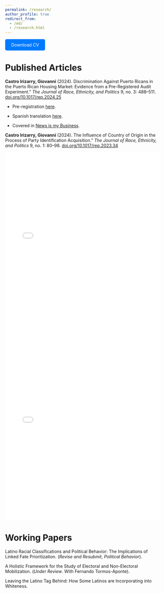 ```yaml
---
permalink: /research/
author_profile: true
redirect_from: 
  - /md/
  - /research.html
---
```


<a href="http://castroirizarry.com/cv.pdf" target="_blank" style="display:inline-block; padding:10px 20px; background-color:#007BFF; color:#ffffff; text-decoration:none; border-radius:5px;">Download CV</a>
# Published Articles
**Castro Irizarry, Giovanni** (2024). Discrimination Against Puerto Ricans in the Puerto Rican Housing Market: Evidence from a Pre-Registered Audit Experiment.” *The Journal of Race, Ethnicity, and Politics* 9, no. 3: 488–511. [doi.org/10.1017/rep.2024.25](https://doi.org/10.1017/rep.2024.25)

* Pre-registration [here](https://doi.org/10.17605/OSF.IO/SXF4D).

* Spanish translation [here](https://doi.org/10.31235/osf.io/8tcn4).

* Covered in  [News is my Business](https://newsismybusiness.com/report-puerto-rican-homebuyers-face-discrimination-in-local-housing-market/).

**Castro Irizarry, Giovanni** (2024). The Influence of Country of Origin in the Process of Party Identification Acquisition.” *The Journal of Race, Ethnicity, and Politics* 9, no. 1: 80–98. [doi.org/10.1017/rep.2023.34](https://doi.org/10.1017/rep.2023.34)

<iframe 
    src="/files/cv.pdf" 
    width="100%" 
    height="600px" 
    style="border: none;">
</iframe>

<iframe 
    src="cv.pdf" 
    width="100%" 
    height="600px" 
    style="border: none;">
</iframe>

# Working Papers

Latino Racial Classifications and Political Behavior: The Implications of Linked Fate Prioritization. (*Revise and Resubmit*, *Political Behavior*).

A Holistic Framework for the Study of Electoral and Non-Electoral Mobilization. (*Under Review*. With Fernando Tormos-Aponte).

Leaving the Latino Tag Behind: How Some Latinos are Incorporating into Whiteness.



